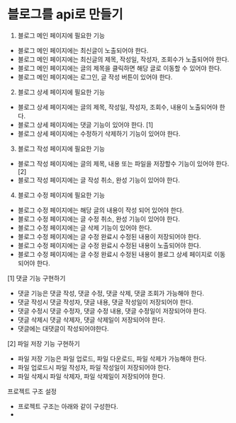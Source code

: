 # 블로그를 api로 만들기

1. 블로그 메인 페이지에 필요한 기능
- 블로그 메인 페이지에는 최신글이 노출되어야 한다.
- 블로그 메인 페이지에는 최신글의 제목, 작성일, 작성자, 조회수가 노출되어야 한다.
- 블로그 메인 페이지에는 글의 제목을 클릭하면 해당 글로 이동할 수 있어야 한다.
- 블로그 메인 페이지에는 로그인, 글 작성 버튼이 있어야 한다.

2. 블로그 상세 페이지에 필요한 기능
- 블로그 상세 페이지에는 글의 제목, 작성일, 작성자, 조회수, 내용이 노출되어야 한다.
- 블로그 상세 페이지에는 댓글 기능이 있어야 한다. [1]
- 블로그 상세 페이지에는 수정하기 삭제하기 기능이 있어야 한다.

3. 블로그 작성 페이지에 필요한 기능
- 블로그 작성 페이지에는 글의 제목, 내용 또는 파일을 저장할수 기능이 있어야 한다. [2]
- 블로그 작성 페이지에는 글 작성 취소, 완성 기능이 있어야 한다.

4. 블로그 수정 페이지에 필요한 기능
- 블로그 수정 페이지에는 해당 글의 내용이 작성 되어 있어야 한다.
- 블로그 수정 페이지에는 글 수정 취소, 완성 기능이 있어야 한다.
- 블로그 수정 페이지에는 글 삭제 기능이 있어야 한다.
- 블로그 수정 페이지에는 글 수정 완료시 수정된 내용이 저장되어야 한다.
- 블로그 수정 페이지에는 글 수정 완료시 수정된 내용이 노출되어야 한다.
- 블로그 수정 페이지에는 글 수정 완료시 수정된 내용이 블로그 상세 페이지로 이동되어야 한다.

[1] 댓글 기능 구현하기
- 댓글 기능은 댓글 작성, 댓글 수정, 댓글 삭제, 댓글 조회가 가능해야 한다.
- 댓글 작성시 댓글 작성자, 댓글 내용, 댓글 작성일이 저장되어야 한다.
- 댓글 수정시 댓글 수정자, 댓글 수정 내용, 댓글 수정일이 저장되어야 한다.
- 댓글 삭제시 댓글 삭제자, 댓글 삭제일이 저장되어야 한다.
- 댓글에는 대댓글이 작성되어야한다.

[2] 파일 저장 기능 구현하기
- 파일 저장 기능은 파일 업로드, 파일 다운로드, 파일 삭제가 가능해야 한다.
- 파일 업로드시 파일 작성자, 파일 작성일이 저장되어야 한다.
- 파일 삭제시 파일 삭제자, 파일 삭제일이 저장되어야 한다.

프로젝트 구조 설정
- 프로젝트 구조는 아래와 같이 구성한다.
- 